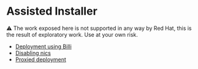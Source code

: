 # Assisted Installer

:warning: The work exposed here is not supported in any way by Red Hat, this is the result of exploratory work. Use at your own risk.

* [Deployment using Billi](./billi/README.md)
* [Disabling nics ](./disable-nic/README.md)
* [Proxied deployment](./proxied-deployment/README.md)
